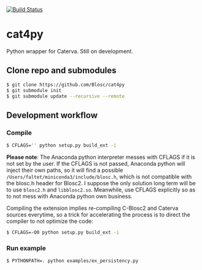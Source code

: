 [![Build Status](https://dev.azure.com/blosc/caterva/_apis/build/status/Blosc.cat4py?branchName=master)](https://dev.azure.com/blosc/caterva/_build/latest?definitionId=1&branchName=master)

# cat4py

Python wrapper for Caterva.  Still on development.

## Clone repo and submodules

```sh
$ git clone https://github.com/Blosc/cat4py
$ git submodule init
$ git submodule update --recursive --remote 
```

## Development workflow

### Compile

```sh
$ CFLAGS='' python setup.py build_ext -i
```

**Please note**: The Anaconda python interpreter messes with CFLAGS if it is not set by the user.  If the CFLAGS is not passed, Anaconda python will inject their own paths, so it will find a possible `/Users/faltet/miniconda3/include/blosc.h`, which is not compatible with the blosc.h header for Blosc2.  I suppose the only solution long term will be to use `blosc2.h` and `libblosc2.so`.  Meanwhile, use CFLAGS explicitly so as to not mess with Anaconda python own business. 

Compiling the extension implies re-compiling C-Blosc2 and Caterva sources everytime, so a trick for accelerating the process is to direct the compiler to not optimize the code:

```sh
$ CFLAGS=-O0 python setup.py build_ext -i
```

### Run example

```sh
$ PYTHONPATH=. python examples/ex_persistency.py
```
